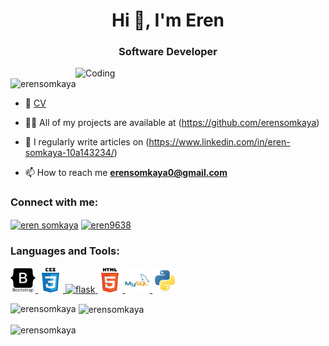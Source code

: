 <h1 align="center">Hi 👋, I'm Eren</h1>
<h3 align="center">Software Developer</h3>
<img align="right" alt="Coding" width="400" src="https://external-content.duckduckgo.com/iu/?u=https%3A%2F%2Fremakelearning.org%2Fwp-content%2Fuploads%2F2020%2F01%2F122.gif&f=1&nofb=1&ipt=ef17f5eb541fec9e64b6237406aabcd85628999021c3f329568b05bfef7a0bdb&ipo=images">

<p align="left"> <img src="https://komarev.com/ghpvc/?username=erensomkaya&label=Profile%20views&color=0e75b6&style=flat" alt="erensomkaya" /> </p>

- 🔭 [CV](https://github.com/erensomkaya/CV)

- 👨‍💻 All of my projects are available at (https://github.com/erensomkaya)

- 📝 I regularly write articles on (https://www.linkedin.com/in/eren-somkaya-10a143234/)

- 📫 How to reach me **erensomkaya0@gmail.com**

<h3 align="left">Connect with me:</h3>
<p align="left">
<a href="https://linkedin.com/in/eren somkaya" target="blank"><img align="center" src="https://raw.githubusercontent.com/rahuldkjain/github-profile-readme-generator/master/src/images/icons/Social/linked-in-alt.svg" alt="eren somkaya" height="30" width="40" /></a>
<a href="https://stackoverflow.com/users/eren9638" target="blank"><img align="center" src="https://raw.githubusercontent.com/rahuldkjain/github-profile-readme-generator/master/src/images/icons/Social/stack-overflow.svg" alt="eren9638" height="30" width="40" /></a>
</p>

<h3 align="left">Languages and Tools:</h3>
<p align="left"> <a href="https://getbootstrap.com" target="_blank" rel="noreferrer"> <img src="https://raw.githubusercontent.com/devicons/devicon/master/icons/bootstrap/bootstrap-plain-wordmark.svg" alt="bootstrap" width="40" height="40"/> </a> <a href="https://www.w3schools.com/css/" target="_blank" rel="noreferrer"> <img src="https://raw.githubusercontent.com/devicons/devicon/master/icons/css3/css3-original-wordmark.svg" alt="css3" width="40" height="40"/> </a> <a href="https://flask.palletsprojects.com/" target="_blank" rel="noreferrer"> <img src="https://www.vectorlogo.zone/logos/pocoo_flask/pocoo_flask-icon.svg" alt="flask" width="40" height="40"/> </a> <a href="https://www.w3.org/html/" target="_blank" rel="noreferrer"> <img src="https://raw.githubusercontent.com/devicons/devicon/master/icons/html5/html5-original-wordmark.svg" alt="html5" width="40" height="40"/> </a> <a href="https://www.mysql.com/" target="_blank" rel="noreferrer"> <img src="https://raw.githubusercontent.com/devicons/devicon/master/icons/mysql/mysql-original-wordmark.svg" alt="mysql" width="40" height="40"/> </a> <a href="https://www.python.org" target="_blank" rel="noreferrer"> <img src="https://raw.githubusercontent.com/devicons/devicon/master/icons/python/python-original.svg" alt="python" width="40" height="40"/> </a> </p>

<p><img align="left" src="https://github-readme-stats.vercel.app/api/top-langs?username=erensomkaya&show_icons=true&locale=en&layout=compact" alt="erensomkaya" /></p>

<p>&nbsp;<img align="center" src="https://github-readme-stats.vercel.app/api?username=erensomkaya&show_icons=true&locale=en" alt="erensomkaya" /></p>

<p><img align="center" src="https://github-readme-streak-stats.herokuapp.com/?user=erensomkaya&" alt="erensomkaya" /></p>
